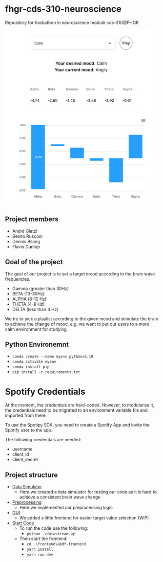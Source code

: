 # fhgr-cds-310-neuroscience
Repository for hackathon in neuroscience module cds-310@FHGR

![Showcase](showcase.png "Showcase")

## Project members
- André Glatzl
- Benito Rusconi
- Dennis Bilang
- Flavio Dunlop

## Goal of the project
The goal of our project is to set a target mood according to the brain wave frequencies.
- Gamma (greater than 30Hz)
- BETA (13-30Hz)
- ALPHA (8-12 Hz)
- THETA (4-8 Hz)
- DELTA (less than 4 Hz)

We try to pick a playlist according to the given mood and stimulate the brain to achieve the change of mood, e.g. we want to put our users to a more calm environment for studying.

## Python Environemnt
- ``conda create --name myenv python=3.10``
- ``conda activate myenv``
- ``conda install pip``
- ``pip install -r requirements.txt``

# Spotify Credentials

At the moment, the credentials are hard-coded. However, to modularise it, the credentials need to be migrated to an environment variable file and imported from there.

To use the Spotipy SDK, you need to create a Spotify App and invite the Spotify user to the app.

The following credentials are needed:

 - username
 - client_id
 - client_secret

## Project structure
- [Data Simulator](./Simulator)
    - Here we created a data simulator for testing our code as it is hard to achieve a consistent brain wave change
- [Preprocessing](./Preprocessing)
    - Here we implemented our preprocessing logic
- [GUI](./frontend/abdf-frontend)
    - We added a little frontend for easier target value selection (WIP)
- [Start Code](./)
    - To run the code use the following:
        - ``python .\datastream.py``
    - Then start the frontend:
        - ``cd .\frontend\abdf-frontend``
        - ``yarn install``
        - ``yarn run dev``
